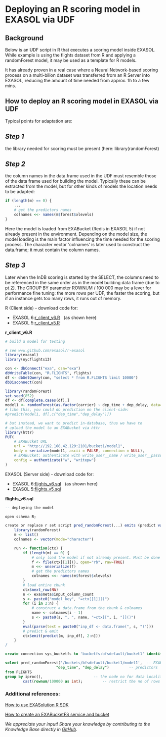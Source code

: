 # Deploying an R scoring model in EXASOL via UDF 
## Background

Below is an UDF script in R that executes a scoring model inside EXASOL. While example is using the flights dataset from R and applying a randomForest model, it may be used as a template for R models.

It has already proven in a real case where a Neural Network-based scoring process on a multi-bilion dataset was transferred from an R Server into EXASOL, reducing the amount of time needed from approx. 1h to a few mins.

## How to deploy an R scoring model in EXASOL via UDF

Typical points for adaptation are:

## *Step 1*

the library needed for scoring must be present (here: library(randomForest)

## *Step 2*

the column names in the data.frame used in the UDF must resemble those of the data frame used for building the model. Typically these can be extracted from the model, but for other kinds of models the location needs to be adapted:


```r
if (length(m) == 0) {
	...
	# get the predictors names
	colnames <<- names(m$forest$xlevels)
}
```
Here the model is loaded from EXABucket (Redis in EXASOL 5) if not already present in the environment. Depending on the model size, the model loading is the main factor influencing the time needed for the scoring process. The character vector 'colnames' is later used to construct the data.frame; it must contain the column names.

## *Step 3*

Later when the InDB scoring is started by the SELECT, the columns need to be referenced in the same order as in the model building data frame (due to pt 2). The GROUP BY parameter ROWNUM / 100 000 may be a lever for performance fine tuning: the more rows per UDF, the faster the scoring, but if an instance gets too many rows, it runs out of memory.

R (Client side) - download code for:

* EXASOL 6:[r_client_v6.R](https://github.com/exasol/public-knowledgebase/blob/main/Database-Features/attachments/r_client_v6.R "r_client_v6.R")   (as shown here)
* EXASOL 5:[r_client_v5.R](https://github.com/exasol/public-knowledgebase/blob/main/Database-Features/attachments/r_client_v5.R "r_client_v5.R")

**r_client_v6.R**
```r
# build a model for testing

# see www.github.com/exasol/r-exasol
library(exasol)
library(nycflights13)

con <- dbConnect("exa", dsn="exa")
dbWriteTable(con, "R.FLIGHTS", flights)
df <- dbGetQuery(con, "select * from R.FLIGHTS limit 10000")
dbDisconnect(con)

library(randomForest)
set.seed(852)
df <- df[complete.cases(df),]
model1 <- randomForest(as.factor(carrier) ~ dep_time + dep_delay, data=head(df, n=1000))
# like this, you could do prediction on the client-side:
#predict(model1, df[,c("dep_time","dep_delay")])

# but instead, we want to predict in-database, thus we have to
# upload the model to an EXABucket via httr
library(httr)
PUT(
	# EXABucket URL
	url = "http://192.168.42.129:2101/bucket1/model1",
	body = serialize(model1, ascii = FALSE, connection = NULL),
	# EXABucket: authenticate with write_user__name / write_user__password
	config = authenticate("w", "writepw")
)
```
EXASOL (Server side) - download code for:

* EXASOL 6:[flights_v6.sql](https://github.com/exasol/public-knowledgebase/blob/main/Database-Features/attachments/flights_v6.sql "flights_v6.sql")   (as shown here)
* EXASOL 5:[flights_v5.sql](https://github.com/exasol/public-knowledgebase/blob/main/Database-Features/attachments/flights_v5.sql "flights_v5.sql")

**flights_v6.sql**
```r
-- deploying the model

open schema R;

create or replace r set script pred_randomForest(...) emits (predict varchar(200000)) as
	library(randomForest)
	m <- list()
	colnames <- vector(mode="character")

	run <- function(ctx) {
		if (length(m) == 0) {
	    	# only load the model if not already present. Must be done in run() as ctx is needed.
			f <- file(ctx[[1]](), open="rb", raw=TRUE)
			m <<- unserialize(f) 
			# get the predictors names
			colnames <<- names(m$forest$xlevels)
		}
		# load entire chunk
		ctx$next_row(NA)
		n <- exa$meta$input_column_count
		s <- paste0("model_key", "=ctx[[1]]()")
	    for (i in 2:n) {
			# construct a data.frame from the chunk & colnames
			name <- colnames[i - 1]
			s <- paste0(s, ", ", name, "=ctx[[", i, "]]()")
		}
		eval(parse(text = paste0("inp_df <- data.frame(", s, ")")))
		# predict & emit
		ctx$emit(predict(m, inp_df[, 2:n]))
	}
/
```

```sql
create connection sys_bucketfs to 'bucketfs:bfsdefault/bucket1' identified by 'readpw';

select pred_randomForest('/buckets/bfsdefault/bucket1/model1',	-- EXABucketFS path
                       "dep_time", "dep_delay")			-- predictors
from FLIGHTS
group by iproc(),						-- the node no for data locality
		cast(rownum/100000 as int);			-- restrict the no of rows (limit is R max. vector size)
```
### Additional references:

[How to use EXASolution R SDK](https://exasol.my.site.com/s/article/How-to-use-EXASolution-R-SDK)

[How to create an EXABucketFS service and bucket](https://exasol.my.site.com/s/article/How-to-create-an-EXABucketFS-service-and-bucket)

*We appreciate your input! Share your knowledge by contributing to the Knowledge Base directly in [GitHub](https://github.com/exasol/public-knowledgebase).* 